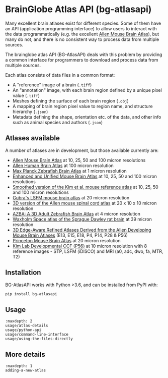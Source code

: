 # BrainGlobe Atlas API (bg-atlasapi)
Many excellent brain atlases exist for different species. Some of them have an API (application programming interface) 
to allow users to interact with the data programmatically (e.g. the excellent 
[Allen Mouse Brain Atlas](https://portal.brain-map.org)), but many do not, and there is no consistent way to process 
data from multiple sources.

The brainglobe atlas API (BG-AtlasAPI) deals with this problem by providing a common interface for programmers to download and process data from multiple sources.

Each atlas consists of data files in a common format:

* A "reference" image of a brain (`.tiff`)
* An "annotation" image, with each brain region defined by a unique pixel value (`.tiff`)
* Meshes defining the surface of each brain region (`.obj`)
* A mapping of brain region pixel value to region name, and structure hierarchy (`.json`)
* Metadata defining the shape, orientation etc. of the data, and other info such as animal species and authors (`.json`)

## Atlases available

A number of atlases are in development, but those available currently are:

* [Allen Mouse Brain Atlas](https://portal.brain-map.org/) at 10, 25, 50 and 100 micron resolutions
* [Allen Human Brain Atlas](https://portal.brain-map.org/) at 100 micron resolution
* [Max Planck Zebrafish Brain Atlas](http://fishatlas.neuro.mpg.de) at 1 micron resolution
* [Enhanced and Unified Mouse Brain Atlas](https://kimlab.io/brain-map/atlas/) at 10, 25, 50 and 100 micron resolutions
* [Smoothed version of the Kim et al. mouse reference atlas](https://doi.org/10.1016/j.celrep.2014.12.014) at 10, 25, 50 and 100 micron resolutions
* [Gubra's LSFM mouse brain atlas](https://doi.org/10.1007/s12021-020-09490-8) at 20 micron resolution
* [3D version of the Allen mouse spinal cord atlas](https://doi.org/10.1016/j.crmeth.2021.100074) at 20 x 10 x 10 micron resolution
* [AZBA: A 3D Adult Zebrafish Brain Atlas]( https://doi.org/10.7554/eLife.69988) at 4 micron resolution
* [Waxholm Space atlas of the Sprague Dawley rat brain](https://doi.org/10.1016/j.neuroimage.2014.04.001) at 39 micron resolution
* [3D Edge-Aware Refined Atlases Derived from the Allen Developing Mouse Brain Atlases](https://doi.org/10.7554/eLife.61408) (E13, E15, E18, P4, P14, P28 & P56)
* [Princeton Mouse Brain Atlas](https://brainmaps.princeton.edu/2020/09/princeton-mouse-brain-atlas-links) at 20 micron resolution
* [Kim Lab Developmental CCF (P56)](https://data.mendeley.com/datasets/2svx788ddf/1) at 10 micron resolution with 8 reference images - STP, LSFM (iDISCO) and MRI (a0, adc, dwo, fa, MTR, T2)

## Installation

BG-AtlasAPI works with Python >3.6, and can be installed from PyPI with:

```bash
pip install bg-atlasapi
```


## Usage
```{toctree}
:maxdepth: 2
usage/atlas-details
usage/python-api
usage/command-line-interface
usage/using-the-files-directly

```

## More details
```{toctree}
:maxdepth: 1
adding-a-new-atlas
```